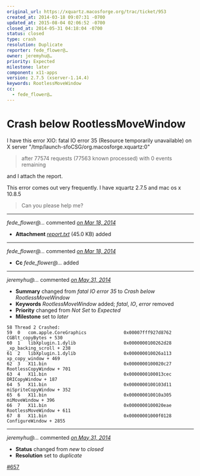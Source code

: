 ```yaml
---
original_url: https://xquartz.macosforge.org/trac/ticket/953
created_at: 2014-03-18 09:07:31 -0700
updated_at: 2015-08-04 02:06:52 -0700
closed_at: 2014-05-31 04:18:04 -0700
status: closed
type: crash
resolution: Duplicate
reporter: fede_flower@…
owner: jeremyhu@…
priority: Expected
milestone: later
component: x11-apps
version: 2.7.5 (xserver-1.14.4)
keywords: RootlessMoveWindow
cc:
  - fede_flower@…
---
```


Crash below RootlessMoveWindow
==============================


I have this error
XIO: fatal IO error 35 (Resource temporarily unavailable) on X server "/tmp/launch-sfoCSG/org.macosforge.xquartz:0"

> after 77574 requests (77563 known processed) with 0 events remaining

and I attach the report.

This error comes out very frequently. I have xquartz 2.7.5 and mac os x 10.8.5

> Can you please help me?



---

*fede\_flower@…* commented *[on Mar 18, 2014](https://xquartz.macosforge.org/trac/attachment/ticket/953/report.txt "March 18, 2014 at 9:08 AM PDT")*

-   **Attachment** *[report.txt](../attachment/ticket/953/report.txt)* (45.0 KB) added



---

*fede\_flower@…* commented *[on Mar 18, 2014](https://xquartz.macosforge.org/trac/ticket/953#comment:1 "March 18, 2014 at 9:08 AM PDT")*

-   **Cc** *fede\_flower@…* added



---

*jeremyhu@…* commented *[on May 31, 2014](https://xquartz.macosforge.org/trac/ticket/953#comment:2 "May 31, 2014 at 4:15 AM PDT")*

-   **Summary** changed from *fatal IO error 35* to *Crash below RootlessMoveWindow*
-   **Keywords** *RootlessMoveWindow* added; *fatal*, *IO*, *error* removed
-   **Priority** changed from *Not Set* to *Expected*
-   **Milestone** set to *later*

<!-- -->

    58 Thread 2 Crashed:
    59  0   com.apple.CoreGraphics              0x00007fff927d8762 CGBlt_copyBytes + 530
    60  1   libXplugin.1.dylib                  0x0000000100262d28 _xp_backing_scroll + 238
    61  2   libXplugin.1.dylib                  0x000000010026a113 xp_copy_window + 469
    62  3   X11.bin                             0x0000000100020c27 RootlessCopyWindow + 701
    63  4   X11.bin                             0x0000000100013cec DRICopyWindow + 187
    64  5   X11.bin                             0x0000000100103d11 miSpriteCopyWindow + 352
    65  6   X11.bin                             0x000000010010a305 miMoveWindow + 396
    66  7   X11.bin                             0x0000000100020eae RootlessMoveWindow + 611
    67  8   X11.bin                             0x00000001000f0128 ConfigureWindow + 2855


---

*jeremyhu@…* commented *[on May 31, 2014](https://xquartz.macosforge.org/trac/ticket/953#comment:3 "May 31, 2014 at 4:18 AM PDT")*

-   **Status** changed from *new* to *closed*
-   **Resolution** set to *duplicate*

[\#⁠657](https://xquartz.macosforge.org/trac/ticket/657)



